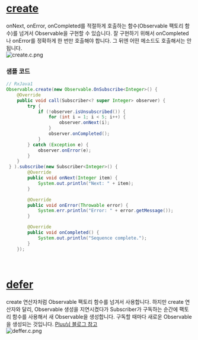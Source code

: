 # [create](http://reactivex.io/documentation/operators/create.html)
onNext, onError, onCompleted를 적절하게 호출하는 함수(Observable 팩토리 함수)를 넘겨서 Observable을 구현할 수 있습니다. 잘 구현하기 위해서 onCompleted나 onError를 정확하게 한 번만 호출해야 합니다. 그 뒤엔 어떤 메소드도 호출해서는 안 됩니다.<br>
![create.c.png](http://reactivex.io/documentation/operators/images/create.c.png)<br>

### 샘플 코드
```java
// RxJava1
Observable.create(new Observable.OnSubscribe<Integer>() {
    @Override
    public void call(Subscriber<? super Integer> observer) {
        try {
            if (!observer.isUnsubscribed()) {
                for (int i = 1; i < 5; i++) {
                    observer.onNext(i);
                }
                observer.onCompleted();
            }
        } catch (Exception e) {
            observer.onError(e);
        }
    }
 } ).subscribe(new Subscriber<Integer>() {
        @Override
        public void onNext(Integer item) {
            System.out.println("Next: " + item);
        }

        @Override
        public void onError(Throwable error) {
            System.err.println("Error: " + error.getMessage());
        }

        @Override
        public void onCompleted() {
            System.out.println("Sequence complete.");
        }
    });
```
<br>

# [defer](http://reactivex.io/documentation/operators/defer.html)
create 연산자처럼 Observable 팩토리 함수를 넘겨서 사용합니다. 하지만 create 연산자와 달리, Observable 생성을 지연시켰다가 Subscriber가 구독하는 순간에 팩토리 함수를 사용해서 새 Observable을 생성합니다. 구독할 때마다 새로운 Observable을 생성되는 것입니다. [Pluu님 블로그 참고](http://pluu.github.io/blog/rxjava/2017/01/30/rxjava/)<br>
![deffer.c.png](http://reactivex.io/documentation/operators/images/defer.c.png)<br>
